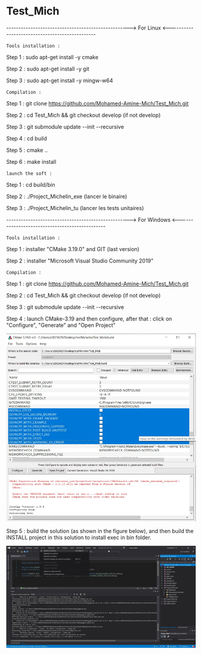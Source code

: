 # Test_Mich


---------------------------------------------------> For Linux <-----------------------------------------------

    Tools installation :

Step 1 : sudo apt-get install -y cmake

Step 2 : sudo apt-get install -y git

Step 3 : sudo apt-get install -y mingw-w64


    Compilation :

Step 1 : git clone https://github.com/Mohamed-Amine-Mich/Test_Mich.git

Step 2 : cd Test_Mich && git checkout develop (if not develop)

Step 3 : git submodule update --init --recursive

Step 4 : cd build

Step 5 : cmake ..

Step 6 : make install


    launch the soft :

Step 1 : cd build/bin

Step 2 : ./Project_Michelin_exe (lancer le binaire)

Step 3 : ./Project_Michelin_tu (lancer les tests unitaires)




---------------------------------------------------> For Windows <-----------------------------------------------

    Tools installation :

Step 1 : installer "CMake 3.19.0" and GIT (last version)

Step 2 : installer "Microsoft Visual Studio Community 2019"

    Compilation :

Step 1 : git clone https://github.com/Mohamed-Amine-Mich/Test_Mich.git

Step 2 : cd Test_Mich && git checkout develop (if not develop)

Step 3 : git submodule update --init --recursive

Step 4 : launch CMake-3.19 and then configure, after that : click on "Configure", "Generate" and "Open Project"

![configure_CMake](/ressources/screenShot_CMake_configure.jpg?raw=true "Title")

Step 5 : build the solution (as shown in the figure below), and then build the INSTALL project in this solution to install exec in bin folder.

![build_solution](/ressources/screenShot_build_solution.jpg?raw=true "Title")



